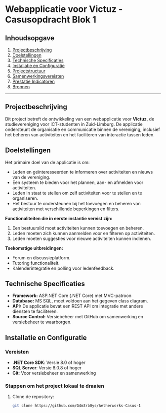 # Webapplicatie voor Victuz - Casusopdracht Blok 1

## Inhoudsopgave
1. [Projectbeschrijving](#projectbeschrijving)
2. [Doelstellingen](#doelstellingen)
3. [Technische Specificaties](#technische-specificaties)
4. [Installatie en Configuratie](#installatie-en-configuratie)
5. [Projectstructuur](#projectstructuur)
6. [Samenwerkingsvereisten](#samenwerkingsvereisten)
7. [Prestatie Indicatoren](#prestatie-indicatoren)
8. [Bronnen](#bronnen)

---

## Projectbeschrijving
Dit project betreft de ontwikkeling van een webapplicatie voor **Victuz**, de studievereniging voor ICT-studenten in Zuid-Limburg. De applicatie ondersteunt de organisatie en communicatie binnen de vereniging, inclusief het beheren van activiteiten en het faciliteren van interactie tussen leden.

## Doelstellingen
Het primaire doel van de applicatie is om:
- Leden en geïnteresseerden te informeren over activiteiten en nieuws van de vereniging.
- Een systeem te bieden voor het plannen, aan- en afmelden voor activiteiten.
- Leden in staat te stellen om zelf activiteiten voor te stellen en te organiseren.
- Het bestuur te ondersteunen bij het toevoegen en beheren van activiteiten met verschillende beperkingen en filters.

**Functionaliteiten die in eerste instantie vereist zijn:**
1. Een bestuurslid moet activiteiten kunnen toevoegen en beheren.
2. Leden moeten zich kunnen aanmelden voor en filteren op activiteiten.
3. Leden moeten suggesties voor nieuwe activiteiten kunnen indienen.

**Toekomstige uitbreidingen:**
- Forum en discussieplatform.
- Tutoring functionaliteit.
- Kalenderintegratie en polling voor ledenfeedback.

## Technische Specificaties
- **Framework:** ASP.NET Core (.NET Core) met MVC-patroon
- **Database:** MS SQL, moet voldoen aan het gegeven class diagram.
- **API:** De applicatie bevat een REST API om integratie met andere diensten te faciliteren.
- **Source Control:** Versiebeheer met GitHub om samenwerking en versiebeheer te waarborgen.

## Installatie en Configuratie
### Vereisten
- **.NET Core SDK**: Versie 8.0 of hoger
- **SQL Server**: Versie 8.0.8 of hoger
- **Git**: Voor versiebeheer en samenwerking

### Stappen om het project lokaal te draaien
1. Clone de repository:
   ```bash
   git clone https://github.com/G4m3rb0ys/Aetherworks-Casus-1
